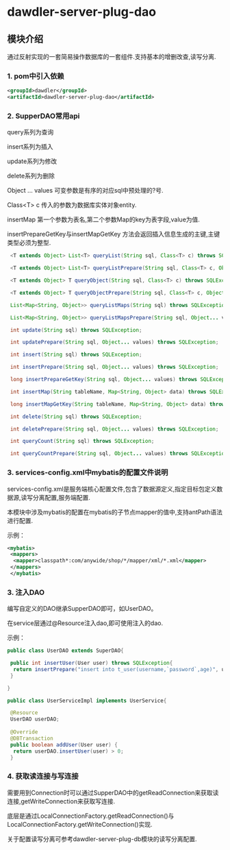# dawdler-server-plug-dao

## 模块介绍

通过反射实现的一套简易操作数据库的一套组件.支持基本的增删改查,读写分离.

### 1. pom中引入依赖

```xml
<groupId>dawdler</groupId>
<artifactId>dawdler-server-plug-dao</artifactId>
```

### 2. SupperDAO常用api

query系列为查询

insert系列为插入

update系列为修改

delete系列为删除

Object ... values 可变参数是有序的对应sql中预处理的?号.

Class\<T\> c 传入的参数为数据库实体对象entity.

insertMap 第一个参数为表名,第二个参数Map的key为表字段,value为值.

insertPrepareGetKey与insertMapGetKey 方法会返回插入信息生成的主键,主键类型必须为整型.

```java
 <T extends Object> List<T> queryList(String sql, Class<T> c) throws SQLException;

 <T extends Object> List<T> queryListPrepare(String sql, Class<T> c, Object... values) throws SQLException;

 <T extends Object> T queryObject(String sql, Class<T> c) throws SQLException;

 <T extends Object> T queryObjectPrepare(String sql, Class<T> c, Object... values) throws SQLException;

 List<Map<String, Object>> queryListMaps(String sql) throws SQLException;

 List<Map<String, Object>> queryListMapsPrepare(String sql, Object... values) throws SQLException;

 int update(String sql) throws SQLException;

 int updatePrepare(String sql, Object... values) throws SQLException;

 int insert(String sql) throws SQLException;

 int insertPrepare(String sql, Object... values) throws SQLException;

 long insertPrepareGetKey(String sql, Object... values) throws SQLException;

 int insertMap(String tableName, Map<String, Object> data) throws SQLException;

 long insertMapGetKey(String tableName, Map<String, Object> data) throws SQLException;

 int delete(String sql) throws SQLException;

 int deletePrepare(String sql, Object... values) throws SQLException;

 int queryCount(String sql) throws SQLException;

 int queryCountPrepare(String sql, Object... values) throws SQLException;
```

### 3. services-config.xml中mybatis的配置文件说明

services-config.xml是服务端核心配置文件,包含了数据源定义,指定目标包定义数据源,读写分离配置,服务端配置.

本模块中涉及mybatis的配置在mybatis的子节点mapper的值中,支持antPath语法进行配置.

示例：

```xml
<mybatis>
 <mappers>
  <mapper>classpath*:com/anywide/shop/*/mapper/xml/*.xml</mapper>
 </mappers>
 </mybatis>
```

### 3. 注入DAO

编写自定义的DAO继承SupperDAO即可，如UserDAO。

在service层通过@Resource注入dao,即可使用注入的dao.

示例：

```java
public class UserDAO extends SuperDAO{

 public int insertUser(User user) throws SQLException{
  return insertPrepare("insert into t_user(username,`password`,age)", user.getUsername(), user.getPassword(), user.getAge());
 }

}
```

```java
public class UserServiceImpl implements UserService{

 @Resource
 UserDAO userDAO;
 
 @Override
 @DBTransaction
 public boolean addUser(User user) {
  return userDAO.insertUser(user) > 0;
 }
```

### 4. 获取读连接与写连接

需要用到Connection时可以通过SupperDAO中的getReadConnection来获取读连接,getWriteConnection来获取写连接.

底层是通过LocalConnectionFactory.getReadConnection()与LocalConnectionFactory.getWriteConnection()实现.

关于配置读写分离可参考dawdler-server-plug-db模块的读写分离配置.
